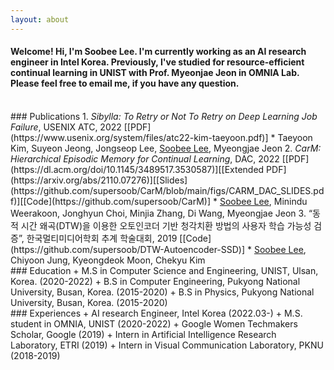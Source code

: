 ```yaml
---
layout: about 
---
```

#### Welcome! Hi, I'm Soobee Lee. I'm currently working as an AI research engineer in Intel Korea. Previously, I've studied for resource-efficient continual learning in UNIST with Prof. Myeonjae Jeon in OMNIA Lab. Please feel free to email me, if you have any question.

<br/>
### Publications
1. <i>Sibylla: To Retry or Not To Retry on Deep Learning Job Failure</i>, USENIX ATC, 2022 [[PDF](https://www.usenix.org/system/files/atc22-kim-taeyoon.pdf)]
   * Taeyoon Kim,  Suyeon Jeong,  Jongseop Lee,  <U>Soobee Lee</U>,  Myeongjae Jeon
2. <i>CarM: Hierarchical Episodic Memory for Continual Learning</i>, DAC, 2022 [[PDF](https://dl.acm.org/doi/10.1145/3489517.3530587)][[Extended PDF](https://arxiv.org/abs/2110.07276)][[Slides](https://github.com/supersoob/CarM/blob/main/figs/CARM_DAC_SLIDES.pdf)][[Code](https://github.com/supersoob/CarM)]
   * <U>Soobee Lee</U>,  Minindu Weerakoon,  Jonghyun Choi,  Minjia Zhang,  Di Wang,  Myeongjae Jeon 
3. “동적 시간 왜곡(DTW)을 이용한 오토인코더 기반 청각치환 방법의 사용자 학습 가능성 검증”, 한국멀티미디어학회 추계 학술대회, 2019 [[Code](https://github.com/supersoob/DTW-Autoencoder-SSD)]
   * <U>Soobee Lee</U>,  Chiyoon Jung,  Kyeongdeok Moon,  Chekyu Kim

<br/>
### Education
    + M.S in Computer Science and Engineering, UNIST, Ulsan, Korea.  (2020-2022)
    + B.S in Computer Engineering, Pukyong National University, Busan, Korea.  (2015-2020)
    + B.S in Physics, Pukyong National University, Busan, Korea.  (2015-2020)

<br/>
### Experiences
    + AI research Engineer, Intel Korea  (2022.03-)
    + M.S. student in OMNIA, UNIST  (2020-2022)
    + Google Women Techmakers Scholar, Google   (2019)
    + Intern in Artificial Intelligence Research Laboratory, ETRI  (2019)
    + Intern in Visual Communication Laboratory, PKNU   (2018-2019)
